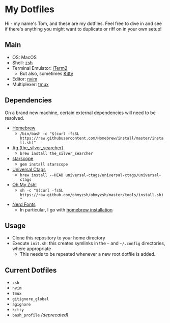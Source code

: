 # My Dotfiles

Hi - my name's Tom, and these are my dotfiles. Feel free to dive in and see if there's anything you might want to duplicate or riff on in your own setup!

## Main

- OS: MacOS
- Shell: [zsh](https://en.wikipedia.org/wiki/Z_shell)
- Terminal Emulator: [iTerm2](https://www.iterm2.com/)
  - But also, sometimes [Kitty](https://sw.kovidgoyal.net/kitty/)
- Editor: [nvim](https://neovim.io/)
- Multiplexer: [tmux](https://github.com/tmux/tmux)

## Dependencies

On a brand new machine, certain external dependencies will need to be resolved.

- [Homebrew](https://brew.sh/)
  - `/bin/bash -c "$(curl -fsSL https://raw.githubusercontent.com/Homebrew/install/master/install.sh)"`
- [Ag (the_silver_searcher)](https://github.com/ggreer/the_silver_searcher)
  - `brew install the_silver_searcher`
- [starscope](https://github.com/eapache/starscope)
  - `gem install starscope`
- [Universal Ctags](https://github.com/universal-ctags/homebrew-universal-ctags)
  - `brew install --HEAD universal-ctags/universal-ctags/universal-ctags`
- [Oh My Zsh!](https://ohmyz.sh/)
  - `sh -c "$(curl -fsSL https://raw.github.com/ohmyzsh/ohmyzsh/master/tools/install.sh)"`
- [Nerd Fonts](https://github.com/ryanoasis/nerd-fonts)
  - In particular, I go with [homebrew installation](https://github.com/ryanoasis/nerd-fonts#option-4-homebrew-fonts)

## Usage

- Clone this repository to your home directory
- Execute `init.sh`: this creates symlinks in the `~` and `~/.config` directories, where appropriate
  - This needs to be repeated whenever a new root dotfile is added.

## Current Dotfiles
- `zsh`
- `nvim`
- `tmux`
- `gitignore_global`
- `agignore`
- `kitty`
- `bash_profile` _(deprecated)_
